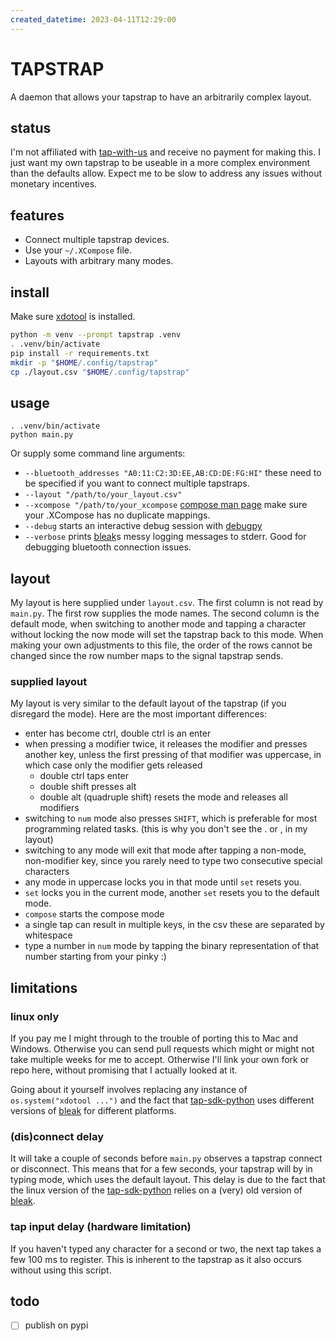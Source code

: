 ```yaml
---
created_datetime: 2023-04-11T12:29:00
---
```


# TAPSTRAP

A daemon that allows your tapstrap to have an arbitrarily complex layout.

## status

I'm not affiliated with [tap-with-us](https://www.tapwithus.com/) and receive no payment for making this.
I just want my own tapstrap to be useable in a more complex environment than the defaults allow.
Expect me to be slow to address any issues without monetary incentives.

## features

- Connect multiple tapstrap devices.
- Use your `~/.XCompose` file.
- Layouts with arbitrary many modes.

## install

Make sure [xdotool](https://github.com/jordansissel/xdotool) is installed.

```sh
python -m venv --prompt tapstrap .venv
. .venv/bin/activate
pip install -r requirements.txt
mkdir -p "$HOME/.config/tapstrap"
cp ./layout.csv "$HOME/.config/tapstrap"
```

## usage

```
. .venv/bin/activate
python main.py
```

Or supply some command line arguments:

* `--bluetooth_addresses "A0:11:C2:3D:EE,AB:CD:DE:FG:HI"` these need to be specified if you want to connect multiple tapstraps.
* `--layout "/path/to/your_layout.csv"`
* `--xcompose "/path/to/your_xcompose` [compose man page](https://man.archlinux.org/man/Compose.5) make sure your .XCompose has no duplicate mappings.
* `--debug` starts an interactive debug session with [debugpy](https://github.com/microsoft/debugpy/)
* `--verbose` prints [bleak](https://github.com/hbldh/bleak)s messy logging messages to stderr. Good for debugging bluetooth connection issues.

## layout

My layout is here supplied under `layout.csv`.
The first column is not read by `main.py`.
The first row supplies the mode names.
The second column is the default mode, when switching to another mode and tapping a character without locking the now mode will set the tapstrap back to this mode.
When making your own adjustments to this file, the order of the rows cannot be changed since the row number maps to the signal tapstrap sends.

### supplied layout

My layout is very similar to the default layout of the tapstrap (if you disregard the mode). Here are the most important differences:

* enter has become ctrl, double ctrl is an enter
* when pressing a modifier twice, it releases the modifier and presses another key, unless the first pressing of that modifier was uppercase, in which case only the modifier gets released
  * double ctrl taps enter
  * double shift presses alt
  * double alt (quadruple shift) resets the mode and releases all modifiers
* switching to `num` mode also presses `SHIFT`, which is preferable for most programming related tasks. (this is why you don't see the . or , in my layout)
* switching to any mode will exit that mode after tapping a non-mode, non-modifier key, since you rarely need to type two consecutive special characters
* any mode in uppercase locks you in that mode until `set` resets you.
* `set` locks you in the current mode, another `set` resets you to the default mode.
* `compose` starts the compose mode
* a single tap can result in multiple keys, in the csv these are separated by whitespace
* type a number in `num` mode by tapping the binary representation of that number starting from your pinky :)

## limitations

### linux only

If you pay me I might through to the trouble of porting this to Mac and Windows.
Otherwise you can send pull requests which might or might not take multiple weeks for me to accept.
Otherwise I'll link your own fork or repo here, without promising that I actually looked at it.

Going about it yourself involves replacing any instance of `os.system("xdotool ...")` and the fact that [tap-sdk-python](https://github.com/TapWithUs/tap-python-sdk) uses different versions of [bleak](https://github.com/hbldh/bleak) for different platforms.

### (dis)connect delay

It will take a couple of seconds before `main.py` observes a tapstrap connect or disconnect.
This means that for a few seconds, your tapstrap will by in typing mode, which uses the default layout.
This delay is due to the fact that the linux version of the [tap-sdk-python](https://github.com/TapWithUs/tap-python-sdk) relies on a (very) old version of [bleak](https://github.com/hbldh/bleak).

### tap input delay (hardware limitation)

If you haven't typed any character for a second or two, the next tap takes a few 100 ms to register. This is inherent to the tapstrap as it also occurs without using this script.

## todo

- [ ] publish on pypi
